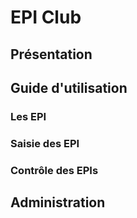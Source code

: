 # EPI Club
## Présentation
## Guide d'utilisation
### Les EPI
### Saisie des EPI
### Contrôle des EPIs
## Administration